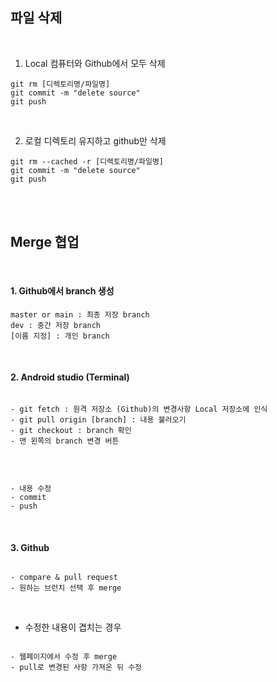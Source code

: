 ## 파일 삭제

</br>

1. Local 컴퓨터와 Github에서 모두 삭제

```
git rm [디렉토리명/파일명]
git commit -m "delete source"
git push

```

</br>

2. 로컬 디렉토리 유지하고 github만 삭제

```
git rm --cached -r [디렉토리명/파일명]
git commit -m "delete source"
git push
```


</br>
</br>

## Merge 협업

</br>

#### 1. Github에서 branch 생성
```
master or main : 최종 저장 branch
dev : 중간 저장 branch
[이름 지정] : 개인 branch
```

</br>


#### 2. Android studio (Terminal)
```

- git fetch : 원격 저장소 (Github)의 변경사항 Local 저장소에 인식
- git pull origin [branch] : 내용 불러오기
- git checkout : branch 확인
- 맨 왼쪽의 branch 변경 버튼

```

</br>

```

- 내용 수정
- commit
- push

```

</br>

#### 3. Github

```

- compare & pull request
- 원하는 브런치 선택 후 merge

```

</br>

- 수정한 내용이 겹치는 경우
```

- 웹페이지에서 수정 후 merge
- pull로 변경된 사항 가져온 뒤 수정

```

